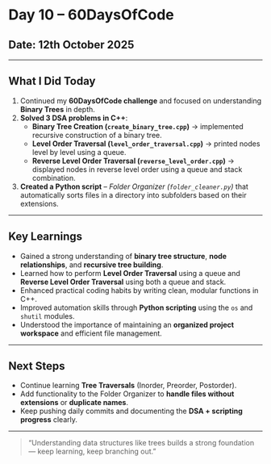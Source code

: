 # Day 10 – 60DaysOfCode

## Date: 12th October 2025

---

## What I Did Today

1. Continued my **60DaysOfCode challenge** and focused on understanding **Binary Trees** in depth.  
2. **Solved 3 DSA problems in C++**:  
   - **Binary Tree Creation (`create_binary_tree.cpp`)** → implemented recursive construction of a binary tree.  
   - **Level Order Traversal (`level_order_traversal.cpp`)** → printed nodes level by level using a queue.  
   - **Reverse Level Order Traversal (`reverse_level_order.cpp`)** → displayed nodes in reverse level order using a queue and stack combination.  
3. **Created a Python script** – *Folder Organizer (`folder_cleaner.py`)* that automatically sorts files in a directory into subfolders based on their extensions.

---

## Key Learnings

- Gained a strong understanding of **binary tree structure**, **node relationships**, and **recursive tree building**.  
- Learned how to perform **Level Order Traversal** using a queue and **Reverse Level Order Traversal** using both a queue and stack.  
- Enhanced practical coding habits by writing clean, modular functions in C++.  
- Improved automation skills through **Python scripting** using the `os` and `shutil` modules.  
- Understood the importance of maintaining an **organized project workspace** and efficient file management.

---

## Next Steps

- Continue learning **Tree Traversals** (Inorder, Preorder, Postorder).  
- Add functionality to the Folder Organizer to **handle files without extensions** or **duplicate names**.  
- Keep pushing daily commits and documenting the **DSA + scripting progress** clearly.

---

> “Understanding data structures like trees builds a strong foundation — keep learning, keep branching out.”
